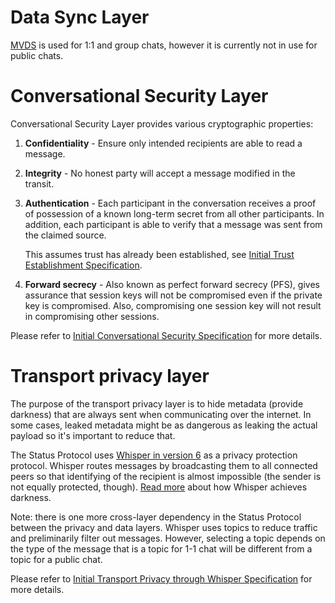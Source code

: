 # Data Sync Layer

[MVDS](https://specs.vac.dev/mvds.html) is used for 1:1 and group chats, however it is currently not in use for public chats.

# Conversational Security Layer

Conversational Security Layer provides various cryptographic properties:

1. **Confidentiality** - Ensure only intended recipients are able to read a message.
2. **Integrity** - No honest party will accept a message modified in the transit.
3. **Authentication** - Each participant in the conversation receives a proof of possession of a known long-term secret from all other participants. In addition, each participant is able to verify that a message was sent from the claimed source. 

   This assumes trust has already been established, see [Initial Trust Establishment Specification](x5.md).
4. **Forward secrecy** - Also known as perfect forward secrecy (PFS), gives assurance that session keys will not be compromised even if the private key is compromised. Also, compromising one session key will not result in compromising other sessions.

Please refer to [Initial Conversational Security Specification](x6.md) for more details.

# Transport privacy layer

The purpose of the transport privacy layer is to hide metadata (provide darkness) that are always sent when communicating over the internet. In some cases, leaked metadata might be as dangerous as leaking the actual payload so it's important to reduce that.

The Status Protocol uses [Whisper in version 6](https://github.com/ethereum/wiki/wiki/Whisper) as a privacy protection protocol. Whisper routes messages by broadcasting them to all connected peers so that identifying of the recipient is almost impossible (the sender is not equally protected, though). [Read more](https://github.com/ethereum/go-ethereum/wiki/Achieving-Darkness) about how Whisper achieves darkness.

Note: there is one more cross-layer dependency in the Status Protocol between the privacy and data layers. Whisper uses topics to reduce traffic and preliminarily filter out messages. However, selecting a topic depends on the type of the message that is a topic for 1-1 chat will be different from a topic for a public chat.

Please refer to [Initial Transport Privacy through Whisper Specification](x7.md) for more details.
